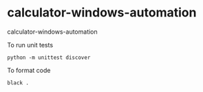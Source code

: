 # calculator-windows-automation
calculator-windows-automation

To run unit tests
```
python -m unittest discover
```

To format code
```
black .
```